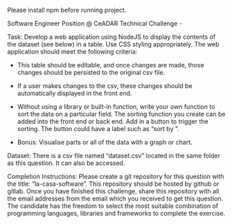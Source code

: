Please install npm before running project.



Software Engineer Position @ CeADAR
Technical Challenge  -

Task: Develop a web application using NodeJS to display the contents of the dataset (see below) in a table. Use CSS styling appropriately. The web application should meet the following criteria:

* This table should be editable, and once changes are made, those changes should be persisted to the original csv file.

* If a user makes changes to the csv, these changes should be automatically displayed in the front end.

* Without using a library or built-in function, write your own function to sort the data on a particular field. The sorting function you create can be added into the front end or back end. Add in a button to trigger the sorting. The button could have a label such as “sort by <insert field>”.

* Bonus: Visualise parts or all of the data with a graph or chart.

Dataset: There is a csv file named “dataset.csv” located in the same folder as this question.  It can also be accessed.

Completion Instructions: Please create a git repository for this question with the title: “la-casa-software”. This repository should be hosted by github or gitlab. Once you have finished this challenge, share this repository with all the email addresses from the email which you received to get this question. The candidate has the freedom to select the most suitable combination of programming languages, libraries and frameworks to complete the exercise.

